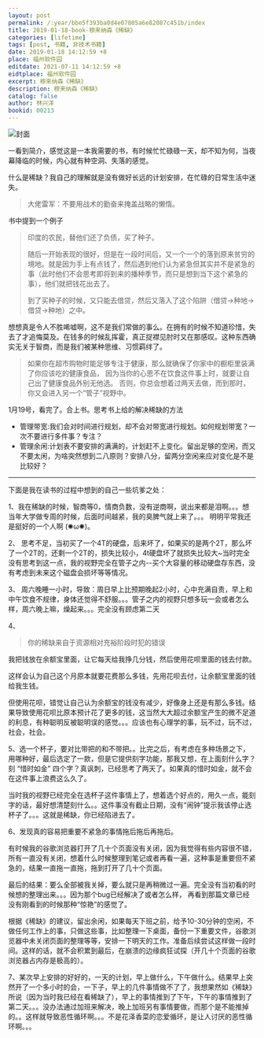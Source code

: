 ```yaml
---
layout: post
permalink: /:year/bbe5f393ba0d4e07805a6e82087c451b/index
title: 2019-01-18-book-穆来纳森《稀缺》
categories: [lifetime]
tags: [post, 书籍, 非技术书籍]
date: 2019-01-18 14:12:59 +8
place: 福州软件园
editdate: 2021-07-11 14:12:59 +8
eidtplace: 福州软件园
excerpt: 穆来纳森《稀缺》
description: 穆来纳森《稀缺》
catalog: false
author: 林兴洋
bookid: 00213
---
```


![封面](https://gitee.com/linxingyang/at-2020-10-02-image/raw/master/image/T-talks/image/2019/books/xq2.jpg)

一看到简介，感觉这是一本我需要的书，有时候忙忙碌碌一天，却不知为何，当夜幕降临的时候，内心就有种空洞、失落的感觉。


什么是稀缺？我自己的理解就是没有做好长远的计划安排，在忙碌的日常生活中迷失。

> 大佬雷军：不要用战术的勤奋来掩盖战略的懒惰。


书中提到一个例子

> 印度的农民，替他们还了负债，买了种子。
>
> 随后一开始表现的很好，但是在一段时间后，又一个一个的落到原来贫穷的境地。就是因为手上有点钱了，然后遇到他们认为紧急但其实并不是紧急的事（此时他们不会思考即将到来的播种季节，而只是想到当下这个紧急的事），他们就把钱花出去了。
>
> 到了买种子的时候，又只能去借贷，然后又落入了这个陷阱（借贷->种地->借贷->种地）之中。

想想真是令人不胜唏嘘啊，这不是我们常做的事么。在拥有的时候不知道珍惜，失去了才追悔莫及。在钱多的时候乱挥霍，真正捉襟见肘时又在那感叹。这种东西确实无关于智商，而是我们被某种思维、习惯羁绊了。


> 如果你在超市购物时能足够专注于健康，那么就确保了你家中的橱柜里装满了你应该吃的健康食品，
> 因为当你的心思不在饮食这件事上时，就要让自己出了健康食品外别无他选。
> 否则，你总会想着过两天去做，而到那时，你又会进入另一个“管子”视野中。


1月19号，看完了。合上书。思考书上给的解决稀缺的方法

* 管理带宽:我们会对时间进行规划，却不会对带宽进行规划。如何规划带宽？一次不要进行多件事？专注？
* 管理余闲:计划表不要安排的满满的，计划赶不上变化。留出足够的空闲，而又不要太闲，为啥突然想到二八原则？安排八分，留两分空闲来应对变化是不是比较好？


---

下面是我在读书的过程中想到的自己一些坑爹之处：

1、我在稀缺的时候，智商等0，情商负数，没有逆商啊，说出来都是泪啊。。。想当年大学做专周的时候，后面时间越紧，我的臭脾气就上来了。。。
明明平常我还是挺好的一个人啊 (✺ω✺)。

2、 思考不足，当初买了一个4T的硬盘，后来坏了，如果买的是两个2T，那么坏了一个2T的，还剩一个2T的，损失比较小，4t硬盘坏了就损失比较大~当时完全没有思考到这一点，我的视野完全在管子之内--买个大容量的移动硬盘存东西，没有考虑到未来这个磁盘会损坏等等情况。

3、 周六晚睡一小时，导致：周日早上比预期晚起2小时，心中充满自责，早上和中午饮食不规律，身体还觉得不舒服。。。管子之内的视野只想多玩一会或者怎么样，周六晚上嘛，燥起来。。。完全没有顾虑第二天

4、

> 你的稀缺来自于资源相对充裕阶段时犯的错误

我把钱放在余额宝里面，让它每天给我挣几分钱，然后使用花呗里面的钱去付款。

这样会认为自己这个月原本就要花费那么多钱，先用花呗去付，让余额宝里面的钱给我生钱。

但使用花呗，错觉让自己认为余额宝的钱没有减少，好像身上还是有那么多钱。结果导致使用花呗比原本预计花了更多的钱，这当然大大超过余额宝产生的微不足道的利息，有种聪明反被聪明误的感觉。。。应该也有心理学的事，玩不过，玩不过，社会，社会。

5、选一个杯子，要对比带把的和不带把。。比完之后，有考虑在多种场景之下，用哪种好，最后选定了一款，但是它提供刻字功能，那我又想，在上面刻什么字？刻 “惜时如金” 四个字？真讽刺，已经思考了两天了。如果真的惜时如金，就不会在这件事上浪费这么久了。

当时我的视野已经完全在选杯子这件事情上了，想着选个好点的，用久一点，能刻字的话，最好想清楚刻什么。。这件事没有截止日期，没有“闹钟”提示我该停止选杯子了。。。这就是稀缺，你已经陷进去了。

6、发现真的容易把重要不紧急的事情拖后拖后再拖后。

有时候我的谷歌浏览器打开了几十个页面没有关闭，因为我觉得有些内容很不错，所有一直没有关闭，想着什么时候整理到笔记或者再看一遍，这种事是重要但不紧急的，结果一直拖一直拖，拖到打开了几十个页面。

最后的结果：要么全部被我关掉，要么就只是再稍微过一遍。完全没有当初看的时候想的整理出来。。。因为那个bug已经解决了或者怎么样，
再看到那篇文章已经没有刚看到的时候那种“惊艳”的感觉了。

根据《稀缺》的建议，留出余闲，如果每天下班之前，给予10-30分钟的空闲，不做任何工作上的事，只做这些事，比如整理一下桌面，备份一下重要文件，谷歌浏览器中未关闭页面的整理等等，安排一下明天的工作。准备后续尝试这样做一段时间。这样的话，就不会积累到最后，在崩溃的边缘疯狂试探（开几十个页面的谷歌浏览器占内存是极高的）。

7、某次早上安排的好好的，一天的计划，早上做什么，下午做什么。结果早上突然开了一个多小时的会，一下子，早上的几件事情做不了了，我想果然如《稀缺》所说（因为当时我已经在看稀缺了），早上的事情推到了下午，下午的事情推到了第二天。。。没办法通过加班来解决，晚上加班另有事情要做，而那个是不能推掉的。。这样就导致恶性循环啊。。。不是花泽香菜的恋爱循环，是让人讨厌的恶性循环啊。。。


